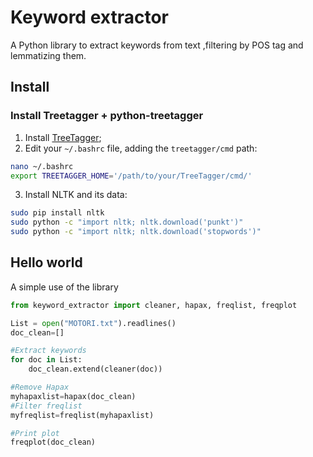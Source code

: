 # Keyword extractor

A Python library to extract keywords from text ,filtering by POS tag and lemmatizing them.

## Install

### Install Treetagger + python-treetagger
1. Install [TreeTagger](http://www.cis.uni-muenchen.de/~schmid/tools/TreeTagger/);
2. Edit your ```~/.bashrc``` file, adding the ```treetagger/cmd``` path: 

```sh
nano ~/.bashrc 
export TREETAGGER_HOME='/path/to/your/TreeTagger/cmd/'
```

3. Install NLTK and its data:

```sh
sudo pip install nltk
sudo python -c "import nltk; nltk.download('punkt')"
sudo python -c "import nltk; nltk.download('stopwords')"
```
## Hello world
A simple use of the library

```py
from keyword_extractor import cleaner, hapax, freqlist, freqplot

List = open("MOTORI.txt").readlines()
doc_clean=[]

#Extract keywords
for doc in List:
    doc_clean.extend(cleaner(doc))

#Remove Hapax
myhapaxlist=hapax(doc_clean)
#Filter freqlist
myfreqlist=freqlist(myhapaxlist)

#Print plot
freqplot(doc_clean)
```
